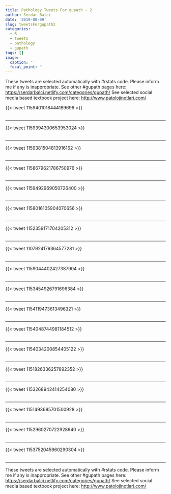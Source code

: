 ```yaml
---
title: Pathology Tweets For gupath - 2
author: Serdar Balci
date: '2019-08-09'
slug: tweetsForgupath2
categories:
  - R
  - tweets
  - pathology
  - gupath
tags: []
image:
  caption: ''
  focal_point: ''
---
```



These tweets are selected automatically with #rstats code. Please inform me if any is inappropriate.
See other #gupath pages here: https://serdarbalci.netlify.com/categories/gupath/ 
See selected social media based textbook project here: http://www.patolojinotlari.com/

{{< tweet 1159401018444189696 >}}
<br>
<br>
<hr>
{{< tweet 1159394300653953024 >}}
<br>
<br>
<hr>
{{< tweet 1159381504813916162 >}}
<br>
<br>
<hr>
{{< tweet 1158679621786750976 >}}
<br>
<br>
<hr>
{{< tweet 1159492969050726400 >}}
<br>
<br>
<hr>
{{< tweet 1158016105904070656 >}}
<br>
<br>
<hr>
{{< tweet 1152359171704205312 >}}
<br>
<br>
<hr>
{{< tweet 1107924179364577281 >}}
<br>
<br>
<hr>
{{< tweet 1159044402427387904 >}}
<br>
<br>
<hr>
{{< tweet 1153454926791696384 >}}
<br>
<br>
<hr>
{{< tweet 1154119473613496321 >}}
<br>
<br>
<hr>
{{< tweet 1154048744981184512 >}}
<br>
<br>
<hr>
{{< tweet 1154034200854405122 >}}
<br>
<br>
<hr>
{{< tweet 1151826336257892352 >}}
<br>
<br>
<hr>
{{< tweet 1153268942414254080 >}}
<br>
<br>
<hr>
{{< tweet 1151493685701500928 >}}
<br>
<br>
<hr>
{{< tweet 1152960270722928640 >}}
<br>
<br>
<hr>
{{< tweet 1153752045960290304 >}}
<br>
<br>
<hr>


These tweets are selected automatically with #rstats code. Please inform me if any is inappropriate.
See other #gupath pages here: https://serdarbalci.netlify.com/categories/gupath/ 
See selected social media based textbook project here: http://www.patolojinotlari.com/
